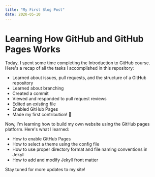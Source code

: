 ```yaml
---
title: "My First Blog Post"
date: 2020-05-10
---
```


# Learning How GitHub and GitHub Pages Works

Today, I spent some time completing the Introduction to GitHub course. Here's a recap of all the tasks I accomplished in this repository:
- Learned about issues, pull requests, and the structure of a GitHub repository
- Learned about branching
- Created a commit
- Viewed and responded to pull request reviews
- Edited an existing file
- Enabled GitHub Pages
- Made my first contribution! 🎉

Now, I'm learning how to build my own website using the GitHub pages platform. Here's what I learned:
- How to enable GitHub Pages
- How to select a theme using the config file
- How to use proper directory format and file naming conventions in Jekyll
- How to add and modify Jekyll front matter

Stay tuned for more updates to my site!
